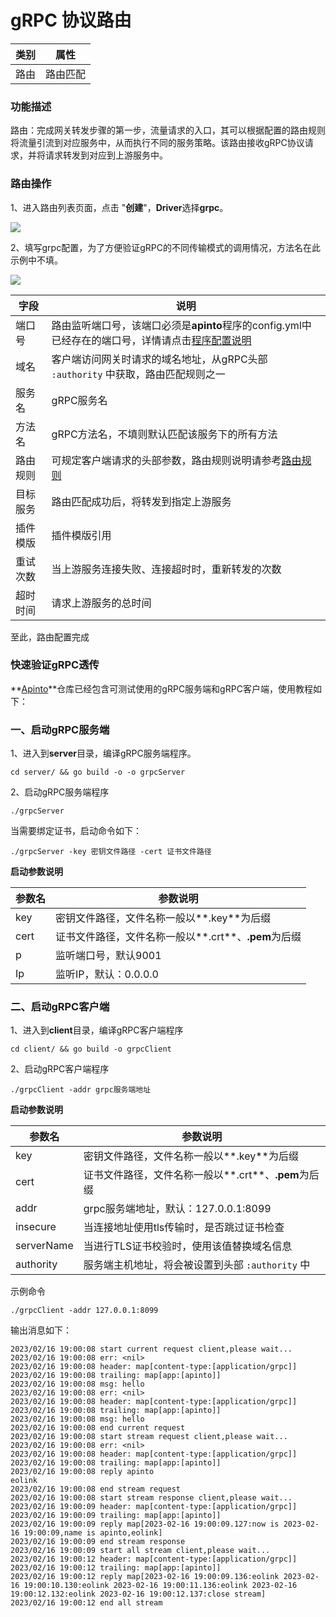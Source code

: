 
# gRPC 协议路由


| 类别 | 属性     |
| ---- | -------- |
| 路由 | 路由匹配 |



### 功能描述

路由：完成网关转发步骤的第一步，流量请求的入口，其可以根据配置的路由规则将流量引流到对应服务中，从而执行不同的服务策略。该路由接收gRPC协议请求，并将请求转发到对应到上游服务中。


### 路由操作
1、进入路由列表页面，点击 "**创建**"，**Driver**选择**grpc**。

![](http://data.eolinker.com/course/LddTTCD05fe49aaaa055cc6ec2513d13792090de0a4bbeb.gif)

2、填写grpc配置，为了方便验证gRPC的不同传输模式的调用情况，方法名在此示例中不填。

![](http://data.eolinker.com/course/nlDNFTR5d94e958c9ad3c02ff628ddb992a67a3cb4cb4ac.gif)

| 字段     | 说明                                                         |
| -------- | ------------------------------------------------------------ |
| 端口号   | 路由监听端口号，该端口必须是**apinto**程序的config.yml中已经存在的端口号，详情请点击[程序配置说明](/docs/apinto/quick/quick_course.md#程序配置说明) |
| 域名     | 客户端访问网关时请求的域名地址，从gRPC头部 `:authority` 中获取，路由匹配规则之一 |
| 服务名   | gRPC服务名                                                   |
| 方法名   | gRPC方法名，不填则默认匹配该服务下的所有方法                 |
| 路由规则 | 可规定客户端请求的头部参数，路由规则说明请参考[路由规则](/docs/apinto/router/grpc.md#路由匹配规则) |
| 目标服务 | 路由匹配成功后，将转发到指定上游服务                         |
| 插件模版 | 插件模版引用                                                 |
| 重试次数 | 当上游服务连接失败、连接超时时，重新转发的次数               |
| 超时时间 | 请求上游服务的总时间                                         |

至此，路由配置完成

### 快速验证gRPC透传
**[Apinto](https://github.com/eolinker/apinto)**仓库已经包含可测试使用的gRPC服务端和gRPC客户端，使用教程如下：
### 一、启动gRPC服务端

1、进入到**server**目录，编译gRPC服务端程序。

```shell
cd server/ && go build -o -o grpcServer
```

2、启动gRPC服务端程序

```shell
./grpcServer
```

当需要绑定证书，启动命令如下：

```shell
./grpcServer -key 密钥文件路径 -cert 证书文件路径
```

**启动参数说明**

| 参数名 | 参数说明                                             |
| ------ | ---------------------------------------------------- |
| key    | 密钥文件路径，文件名称一般以**.key**为后缀           |
| cert   | 证书文件路径，文件名称一般以**.crt**、**.pem**为后缀 |
| p      | 监听端口号，默认9001                                 |
| Ip     | 监听IP，默认：0.0.0.0                                |

### 二、启动gRPC客户端

1、进入到**client**目录，编译gRPC客户端程序

```shell
cd client/ && go build -o grpcClient
```

2、启动gRPC客户端程序

```shell
./grpcClient -addr grpc服务端地址
```

**启动参数说明**

| 参数名     | 参数说明                                             |
| ---------- | ---------------------------------------------------- |
| key        | 密钥文件路径，文件名称一般以**.key**为后缀           |
| cert       | 证书文件路径，文件名称一般以**.crt**、**.pem**为后缀 |
| addr       | grpc服务端地址，默认：127.0.0.1:8099                 |
| insecure   | 当连接地址使用tls传输时，是否跳过证书检查            |
| serverName | 当进行TLS证书校验时，使用该值替换域名信息            |
| authority  | 服务端主机地址，将会被设置到头部 `:authority` 中     |

示例命令

```
./grpcClient -addr 127.0.0.1:8099
```

输出消息如下：

```
2023/02/16 19:00:08 start current request client,please wait...
2023/02/16 19:00:08 err: <nil>
2023/02/16 19:00:08 header: map[content-type:[application/grpc]]
2023/02/16 19:00:08 trailing: map[app:[apinto]]
2023/02/16 19:00:08 msg: hello
2023/02/16 19:00:08 err: <nil>
2023/02/16 19:00:08 header: map[content-type:[application/grpc]]
2023/02/16 19:00:08 trailing: map[app:[apinto]]
2023/02/16 19:00:08 msg: hello
2023/02/16 19:00:08 end current request
2023/02/16 19:00:08 start stream request client,please wait...
2023/02/16 19:00:08 err: <nil>
2023/02/16 19:00:08 header: map[content-type:[application/grpc]]
2023/02/16 19:00:08 trailing: map[app:[apinto]]
2023/02/16 19:00:08 reply apinto
eolink
2023/02/16 19:00:08 end stream request
2023/02/16 19:00:08 start stream response client,please wait...
2023/02/16 19:00:09 header: map[content-type:[application/grpc]]
2023/02/16 19:00:09 trailing: map[app:[apinto]]
2023/02/16 19:00:09 reply map[2023-02-16 19:00:09.127:now is 2023-02-16 19:00:09,name is apinto,eolink]
2023/02/16 19:00:09 end stream response
2023/02/16 19:00:09 start all stream client,please wait...
2023/02/16 19:00:12 header: map[content-type:[application/grpc]]
2023/02/16 19:00:12 trailing: map[app:[apinto]]
2023/02/16 19:00:12 reply map[2023-02-16 19:00:09.136:eolink 2023-02-16 19:00:10.130:eolink 2023-02-16 19:00:11.136:eolink 2023-02-16 19:00:12.132:eolink 2023-02-16 19:00:12.137:close stream]
2023/02/16 19:00:12 end all stream
```